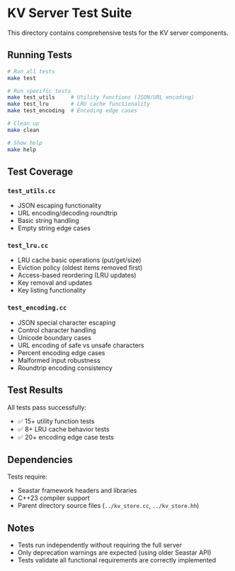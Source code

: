 # KV Server Test Suite

This directory contains comprehensive tests for the KV server components.

## Running Tests

```bash
# Run all tests
make test

# Run specific tests
make test_utils     # Utility functions (JSON/URL encoding)
make test_lru       # LRU cache functionality  
make test_encoding  # Encoding edge cases

# Clean up
make clean

# Show help
make help
```

## Test Coverage

### `test_utils.cc`
- JSON escaping functionality
- URL encoding/decoding roundtrip
- Basic string handling
- Empty string edge cases

### `test_lru.cc` 
- LRU cache basic operations (put/get/size)
- Eviction policy (oldest items removed first)
- Access-based reordering (LRU updates)
- Key removal and updates
- Key listing functionality

### `test_encoding.cc`
- JSON special character escaping
- Control character handling
- Unicode boundary cases
- URL encoding of safe vs unsafe characters
- Percent encoding edge cases
- Malformed input robustness
- Roundtrip encoding consistency

## Test Results

All tests pass successfully:
- ✅ 15+ utility function tests
- ✅ 8+ LRU cache behavior tests  
- ✅ 20+ encoding edge case tests

## Dependencies

Tests require:
- Seastar framework headers and libraries
- C++23 compiler support
- Parent directory source files (`../kv_store.cc`, `../kv_store.hh`)

## Notes

- Tests run independently without requiring the full server
- Only deprecation warnings are expected (using older Seastar API)
- Tests validate all functional requirements are correctly implemented